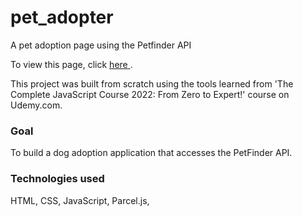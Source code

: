 # pet_adopter
A pet adoption page using the Petfinder API

To view this page, click <a href='https://startling-mochi-d0adad.netlify.app/' >here </a>.

This project was built from scratch using the tools learned from 'The Complete JavaScript Course 2022: From Zero to Expert!' course on Udemy.com. 



<h3>Goal</h3>
To build a dog adoption application that accesses the PetFinder API.

<h3>Technologies used</h3>
HTML, CSS, JavaScript, Parcel.js,


